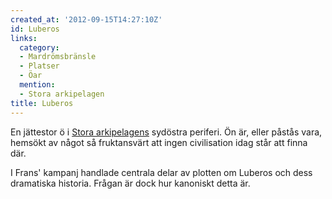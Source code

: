 ```yaml
---
created_at: '2012-09-15T14:27:10Z'
id: Luberos
links:
  category:
  - Mardrömsbränsle
  - Platser
  - Öar
  mention:
  - Stora arkipelagen
title: Luberos
---
```


En jättestor ö i [Stora arkipelagens] sydöstra periferi. Ön är, eller påstås vara, hemsökt av något
så fruktansvärt att ingen civilisation idag står att finna där.

I Frans' kampanj handlade centrala delar av plotten om Luberos och dess dramatiska historia. Frågan
är dock hur kanoniskt detta är.

  [Stora arkipelagens]: Stora_arkipelagen